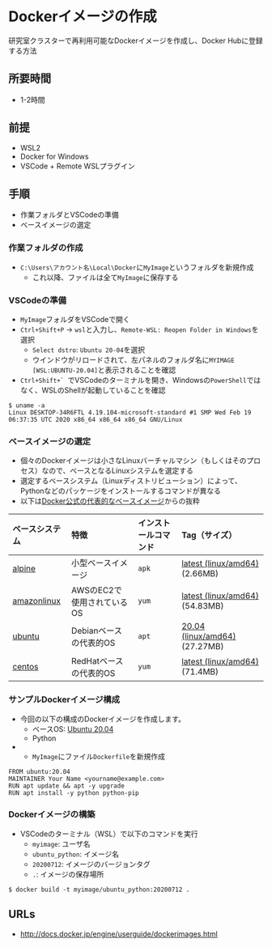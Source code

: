 # Dockerイメージの作成

研究室クラスターで再利用可能なDockerイメージを作成し、Docker Hubに登録する方法

## 所要時間

- 1-2時間

## 前提

- WSL2
- Docker for Windows
- VSCode + Remote WSLプラグイン

## 手順

- 作業フォルダとVSCodeの準備
- ベースイメージの選定

### 作業フォルダの作成

- `C:\Users\アカウント名\Local\Docker`に`MyImage`というフォルダを新規作成
  - これ以降、ファイルは全て`MyImage`に保存する
  
### VSCodeの準備

- `MyImage`フォルダをVSCodeで開く
- `Ctrl+Shift+P` → `wsl`と入力し、`Remote-WSL: Reopen Folder in Windows`を選択
  - `Select dstro`: `Ubuntu 20-04`を選択
  - ウインドウがリロードされて、左パネルのフォルダ名に`MYIMAGE [WSL:UBUNTU-20.04]`と表示されることを確認
- ``Ctrl+Shift+` ``でVSCodeのターミナルを開き、Windowsの`PowerShell`ではなく、WSLのShellが起動していることを確認

```
$ uname -a
Linux DESKTOP-34R6FTL 4.19.104-microsoft-standard #1 SMP Wed Feb 19 06:37:35 UTC 2020 x86_64 x86_64 x86_64 GNU/Linux
```

### ベースイメージの選定

- 個々のDockerイメージは小さなLinuxバーチャルマシン（もしくはそのプロセス）なので、ベースとなるLinuxシステムを選定する
- 選定するベースシステム（Linuxディストリビューション）によって、Pythonなどのパッケージをインストールするコマンドが異なる
- 以下は[Docker公式の代表的なベースイメージ](https://hub.docker.com/search?q=&type=image&image_filter=official&category=os)からの抜粋

|ベースシステム|特徴|インストールコマンド|Tag（サイズ）|
|:--|:--|:--|:--|
|[alpine](https://hub.docker.com/_/alpine)|小型ベースイメージ|`apk`|[latest (linux/amd64)](https://hub.docker.com/_/alpine?tab=tags&name=latest) (2.66MB)|
|[amazonlinux](https://hub.docker.com/_/amazonlinux)|AWSのEC2で使用されているOS|`yum`|[latest (linux/amd64)](https://hub.docker.com/_/amazonlinux?tab=tags&page=1&name=latest) (54.83MB)|
|[ubuntu](https://hub.docker.com/_/ubuntu)|Debianベースの代表的OS|`apt`|[20.04 (linux/amd64)](https://hub.docker.com/_/ubuntu?tab=tags&name=20.04) (27.27MB)|
|[centos](https://hub.docker.com/_/centos)|RedHatベースの代表的OS|`yum`|[latest (linux/amd64)](https://hub.docker.com/_/centos?tab=tags&page=1&name=centos8) (71.4MB)|

### サンプルDockerイメージ構成

- 今回の以下の構成のDockerイメージを作成します。
  - ベースOS: [Ubuntu 20.04](https://hub.docker.com/_/ubuntu?tab=tags&name=20.04)
  - Python
- - `MyImage`にファイル`Dockerfile`を新規作成

```
FROM ubuntu:20.04
MAINTAINER Your Name <yourname@example.com>
RUN apt update && apt -y upgrade
RUN apt install -y python python-pip
```

### Dockerイメージの構築

- VSCodeのターミナル（WSL）で以下のコマンドを実行
  - `myimage`: ユーザ名
  - `ubuntu_python`: イメージ名
  - `20200712`: イメージのバージョンタグ
  - `.`: イメージの保存場所

```
$ docker build -t myimage/ubuntu_python:20200712 .
```



## URLs

- http://docs.docker.jp/engine/userguide/dockerimages.html
